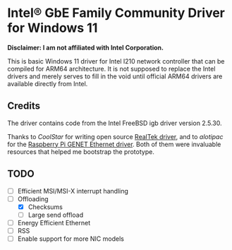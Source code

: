 # Intel® GbE Family Community Driver for Windows 11

**Disclaimer: I am not affiliated with Intel Corporation.**

This is basic Windows 11 driver for Intel I210 network controller that can be compiled for ARM64 architecture. It is not supposed to replace the Intel drivers and merely serves to fill in the void until official ARM64 drivers are available directly from Intel.

## Credits

The driver contains code from the Intel FreeBSD igb driver version 2.5.30.

Thanks to *CoolStar* for writing open source [RealTek driver](https://github.com/coolstar/if_re-win), and to *alotipac* for the [Raspberry Pi GENET Ethernet driver](https://github.com/raspberrypi/windows-drivers/). Both of them were invaluable resources that helped me bootstrap the prototype.

## TODO

- [ ] Efficient MSI/MSI-X interrupt handling
- [ ] Offloading
  - [x] Checksums
  - [ ] Large send offload
- [ ] Energy Efficient Ethernet
- [ ] RSS
- [ ] Enable support for more NIC models
